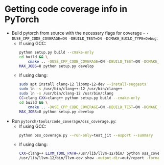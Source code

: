 # Getting code coverage info in PyTorch
- Build pytorch from source with the necessary flags for coverage - `-DUSE_CPP_CODE_COVERAGE=ON -DBUILD_TEST=ON -DCMAKE_BUILD_TYPE=Debug`:
    - If using GCC:
        ```bash
        python setup.py build --cmake-only
        cd build && \
            cmake .. -DUSE_CPP_CODE_COVERAGE=ON -DBUILD_TEST=ON -DCMAKE_BUILD_TYPE=Debug
        MAX_JOBS=8 python setup.py develop
        ```
    - If using clang:
        ```bash
        sudo apt install clang-12 libomp-12-dev --install-suggests
        sudo ln -s /usr/bin/clang++-12 /usr/bin/clang++
        sudo ln -s /usr/bin/clang-12 /usr/bin/clang
        CC=clang CXX=clang++ python setup.py build --cmake-only
        cd build && \
            cmake .. -DUSE_CPP_CODE_COVERAGE=ON -DBUILD_TEST=ON -DCMAKE_BUILD_TYPE=Debug
        MAX_JOBS=8 python setup.py develop
        ```
- Run `pytorch/tools/code_coverage/oss_coverage.py`:
    - If using GCC:
        ```bash
        python oss_coverage.py --run-only=test_jit --export --summary
        ```
    - If using clang:
        ```bash
        CXX=clang++ LLVM_TOOL_PATH=/usr/lib/llvm-12/bin/ python oss_coverage.py --run-only=test_jit
        /usr/lib/llvm-12/bin/llvm-cov show -output-dir=out/report -format=html -instr-profile=/home/syeahmed/workspace/pytorch/tools/code_coverage/package/util/../../profile/merged/test_jit.merged -object /home/syeahmed/workspace/pytorch/build/bin/test_jit
        ```